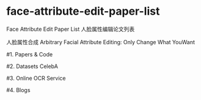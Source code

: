 # face-attribute-edit-paper-list
Face Attribute Edit Paper List 人脸属性编辑论文列表

人脸属性合成
Arbitrary Facial Attribute Editing: Only Change What YouWant

#1. Papers & Code

#2. Datasets
CelebA

#3. Online OCR Service

#4. Blogs
